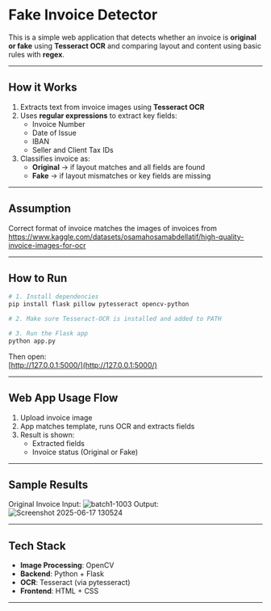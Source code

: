 # Fake Invoice Detector

This is a simple web application that detects whether an invoice is **original or fake** using **Tesseract OCR** and comparing layout and content using basic rules with **regex**.

---

## How it Works

1. Extracts text from invoice images using **Tesseract OCR**
2. Uses **regular expressions** to extract key fields:
   - Invoice Number
   - Date of Issue
   - IBAN
   - Seller and Client Tax IDs
3. Classifies invoice as:
   - **Original** -> if layout matches and all fields are found
   - **Fake** -> if layout mismatches or key fields are missing

---

## Assumption

Correct format of invoice matches the images of invoices from https://www.kaggle.com/datasets/osamahosamabdellatif/high-quality-invoice-images-for-ocr

---

## How to Run

```bash
# 1. Install dependencies
pip install flask pillow pytesseract opencv-python

# 2. Make sure Tesseract-OCR is installed and added to PATH

# 3. Run the Flask app
python app.py
```

Then open:  
[http://127.0.0.1:5000/](http://127.0.0.1:5000/)

---

## Web App Usage Flow

1. Upload invoice image
2. App matches template, runs OCR and extracts fields
3. Result is shown:
   - Extracted fields
   - Invoice status (Original or Fake)

---

## Sample Results

Original Invoice Input:
![batch1-1003](https://github.com/user-attachments/assets/6f813408-e2a4-4a07-b38d-2ea5959a6692)
Output:
![Screenshot 2025-06-17 130524](https://github.com/user-attachments/assets/7045c56c-f30e-454e-9407-c9238c9618a6)

---

## Tech Stack

- **Image Processing**: OpenCV
- **Backend**: Python + Flask
- **OCR**: Tesseract (via pytesseract)
- **Frontend**: HTML + CSS

---
